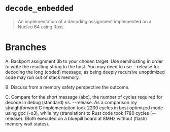 # `decode_embedded`

> An implementation of a decoding assignment implemented on a Nucleo 64 using Rust.

# Branches

A. Backport assignment 3b to your chosen target. Use semihosting in order to write the resulting string to the host. You may need to use --release for decoding the long (coded) message, as being deeply recursive unoptimized code may run out of stack memory.

B. Discuss from a memory safety perspective the outcome.

C. Compare for the short message (abc), the number of cycles required for decode in debug (standard) vs. --release. As a comparison my straightforword C implementation took 2200 cycles in best optimized mode using gcc (-o3), while my (translation) to Rust code took 1780 cycles (--release). (Both executed on a bluepill board at 8MHz without (flash) memory wait states).

